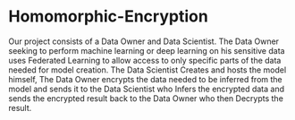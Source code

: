 # Homomorphic-Encryption
Our project consists of a Data Owner and Data Scientist. The Data Owner seeking to
perform machine learning or deep learning on his sensitive data uses Federated
Learning to allow access to only specific parts of the data needed for model creation.
The Data Scientist Creates and hosts the model himself, The Data Owner encrypts the
data needed to be inferred from the model and sends it to the Data Scientist who
Infers the encrypted data and sends the encrypted result back to the Data Owner
who then Decrypts the result.
